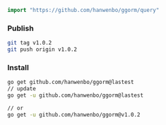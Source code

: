 
```go
import "https://github.com/hanwenbo/ggorm/query"

```


### Publish

```bash
git tag v1.0.2
git push origin v1.0.2
```

### Install
```bash
go get github.com/hanwenbo/ggorm@lastest
// update
go get -u github.com/hanwenbo/ggorm@lastest

// or 
go get -u github.com/hanwenbo/ggorm@v1.0.2
```